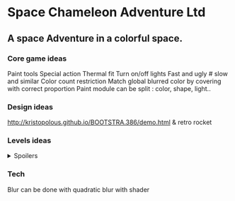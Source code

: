 # Space Chameleon Adventure Ltd

## A space Adventure in a colorful space.

### Core game ideas

Paint tools
Special action
Thermal fit
Turn on/off lights
Fast and ugly # slow and similar
Color count restriction
Match global blurred color by covering with correct proportion
Paint module can be split : color, shape, light..

### Design ideas
http://kristopolous.github.io/BOOTSTRA.386/demo.html
& retro rocket

### Levels ideas

<details>
  <summary>Spoilers</summary>
  - moving space ship
  - Pass through explosion, smoke, planet...
  - Disable temporary paint module 
  - Module can me broken, unplugged, swapped (colors can be swapped two) you have to follow wire to know what color is what
  - time travel : one draw delay
</details>


### Tech
Blur can be done with quadratic blur with shader
